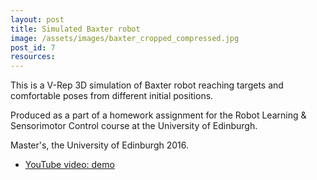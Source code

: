 ```yaml
---
layout: post
title: Simulated Baxter robot
image: /assets/images/baxter_cropped_compressed.jpg
post_id: 7
resources:
---
```

<p>This is a V-Rep 3D simulation of Baxter robot reaching targets and comfortable poses from different initial positions.</p>
<p>Produced as a part of a homework assignment for the Robot Learning & Sensorimotor Control course at the University of Edinburgh.</p>
<p>Master's, the University of Edinburgh 2016.</p>
<p><ul>
<li><u><a href="https://youtu.be/0AZWgNWbaDM" target="blank">YouTube video: demo</a></u></li>
</ul></p>
<p><img data-src="/assets/images/baxter_cropped_compressed.jpg" class="lazyload"></p>